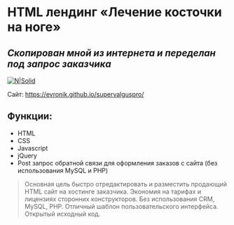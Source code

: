 # HTML лендинг «Лечение косточки на ноге»
## _Скопирован мной из интернета и переделан под запрос заказчика_  

[![N|Solid](https://evronik.github.io/supervalguspro/supervalguspro.jpg)](https://evronik.github.io/supervalguspro/)

Сайт: https://evronik.github.io/supervalguspro/

## Функции:

- HTML
- CSS
- Javascript
- jQuery
- Post запрос обратной связи для оформления заказов с сайта (без использования MySQL и PHP)

> Основная цель быстро отредактировать и разместить продающий HTML сайт на хостинге заказчика.
> Экономия на тарифах и лицензиях сторонних конструкторов.
> Без использования CRM, MySQL, PHP.
> Отличный шаблон пользовательского интерфейса.
> Открытый исходный код.
